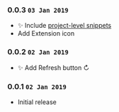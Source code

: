 ### 0.0.3 `03 Jan 2019`

- ✨ Include [project-level snippets](https://github.com/Microsoft/vscode/issues/8102)
-  Add Extension icon

### 0.0.2 `02 Jan 2019`

- ✨ Add Refresh button ↻

### 0.0.1 `02 Jan 2019`

- Initial release

